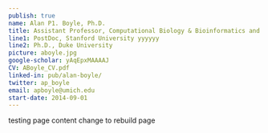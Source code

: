 ```yaml
---
publish: true
name: Alan P1. Boyle, Ph.D.
title: Assistant Professor, Computational Biology & Bioinformatics and Human Genetics
line1: PostDoc, Stanford University yyyyyy
line2: Ph.D., Duke University
picture: aboyle.jpg
google-scholar: yAqEpxMAAAAJ
CV: ABoyle_CV.pdf
linked-in: pub/alan-boyle/
twitter: ap_boyle
email: apboyle@umich.edu
start-date: 2014-09-01
---
```


testing page content
change to rebuild page
